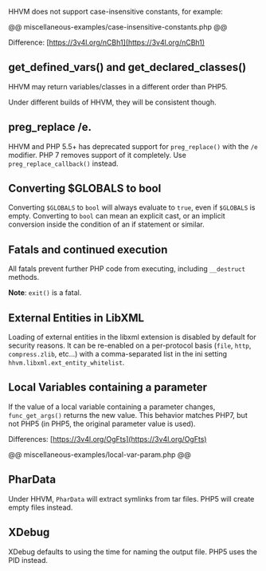 HHVM does not support case-insensitive constants, for example:

@@ miscellaneous-examples/case-insensitive-constants.php @@

Difference: [https://3v4l.org/nCBh1](https://3v4l.org/nCBh1)

## get_defined_vars() and get_declared_classes()

HHVM may return variables/classes in a different order than PHP5.

Under different builds of HHVM, they will be consistent though.

## preg_replace /e.

HHVM and PHP 5.5+ has deprecated support for `preg_replace()` with the `/e` modifier. PHP 7 removes support of it completely. Use `preg_replace_callback()` instead.

## Converting $GLOBALS to bool 

Converting `$GLOBALS` to `bool` will always evaluate to `true`, even if `$GLOBALS` is empty. Converting to `bool` can mean an explicit cast, or an implicit conversion inside the condition of an if statement or similar.

## Fatals and continued execution

All fatals prevent further PHP code from executing, including `__destruct` methods. 

**Note**: `exit()` is a fatal.

## External Entities in LibXML

Loading of external entities in the libxml extension is disabled by default for security reasons. It can be re-enabled on a per-protocol basis (`file`, `http`, `compress.zlib`, etc...) with a comma-separated list in the ini setting
`hhvm.libxml.ext_entity_whitelist`.

## Local Variables containing a parameter

If the value of a local variable containing a parameter changes, `func_get_args()` returns the new value. This behavior matches PHP7, but not PHP5 (in PHP5, the original parameter value is used). 

Differences: [https://3v4l.org/OgFts](https://3v4l.org/OgFts)

@@ miscellaneous-examples/local-var-param.php @@

## PharData

Under HHVM, `PharData` will extract symlinks from tar files. PHP5 will create empty files instead.

## XDebug

XDebug defaults to using the time for naming the output file. PHP5 uses the PID instead.
